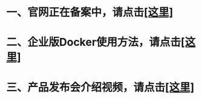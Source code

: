 # 一、官网正在备案中，请点击[[这里]](http://101.37.169.10/home)
# 二、企业版Docker使用方法，请点击[[这里]](https://hub.docker.com/r/pdmaas/pdmaas)
# 三、产品发布会介绍视频，请点击[[这里]](https://www.bilibili.com/video/BV19t4y1K7Af/?share_source=copy_web&vd_source=3dd078c333c5a17df7f62579716068df)